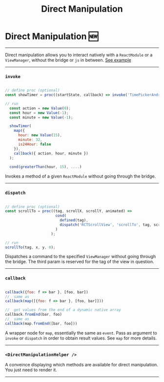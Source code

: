 ﻿---
title: Direct Manipulation
---

# Direct Manipulation 🆕

---
Direct manipulation allows you to interact natively with a `ReactModule` or a `ViewManager`, without the bridge or `js` in between.
[See example](https://github.com/kmagiera/react-native-reanimated/blob/master/Example/directManipulation)

---
### `invoke`

```js

// define proc (optional)
const showTimer = proc((startState, callback) => invoke('TimePickerAndroid', 'open', startState, callback));

// run
  const action = new Value(0);
  const hour = new Value(-1);
  const minute = new Value(-1);

  showTimer(
    map({
      hour: new Value(15),
      minute: 32,
      is24Hour: false
    }),
    callback({ action, hour, minute })
  );
  
  cond(greaterThan(hour, 15), ....)

```

Invokes a method of a given `ReactModule` without going through the bridge.

---
### `dispatch`

```js

// define proc (optional)
const scrollTo = proc((tag, scrollX, scrollY, animated) => 
                       cond(
                         defined(tag), 
                         dispatch('RCTScrollView', 'scrollTo', tag, scrollX, scrollY, animated)
                       )
                     );

// run
scrollTo(tag, x, y, 0);

```

Dispatches a command to the specified `ViewManager` without going through the bridge.
The third param is reserved for the tag of the view in question.

---
### `callback`

```js

callback({foo: f => bar }, [foo, bar])
//  same as
callback(map([{foo: f => bar }, [foo, bar]]))

//  get values from the end of a dynamic native array
callback.fromEnd(bar, foo)
//  same as
callback(map.fromEnd([bar, foo]))

```

A wrapper node for `map`, essentially the same as `event`.
Pass as argument to `invoke` or `dispatch` in order to obtain result values.
See `map` for more details.

---

### `<DirectManipulationHelper />`

A conveince displaying which methods are available for direct manipulation.
You just need to render it.

---